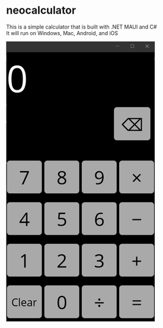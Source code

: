 # neocalculator
This is a simple calculator that is built with .NET MAUI and C#
<br>It will run on Windows, Mac, Android, and iOS

![](image.png)
